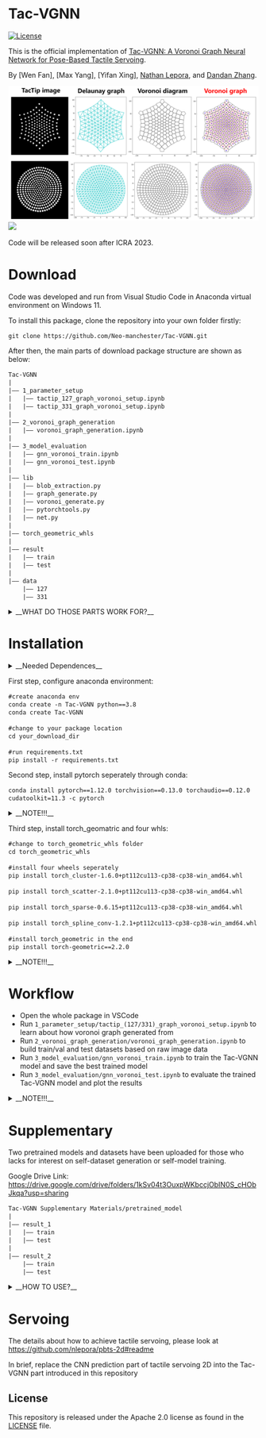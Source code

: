 # Tac-VGNN

[![License](https://img.shields.io/badge/License-Apache_2.0-blue.svg)](https://opensource.org/licenses/Apache-2.0) 

This is the official implementation of [Tac-VGNN: A Voronoi Graph Neural Network for Pose-Based Tactile Servoing](https://sites.google.com/view/tac-vgnn/home).


By [Wen Fan], [Max Yang], [Yifan Xing], [Nathan Lepora](https://scholar.google.com/citations?hl=zh-CN&user=fb2WiJgAAAAJ), and [Dandan Zhang](https://scholar.google.com/citations?hl=zh-CN&user=233I39oAAAAJ).



![](https://github.com/Neo-manchester/Tac-VGNN/blob/main/README_IMG/voronoi_graph_generation.png)
![](https://github.com/Neo-manchester/Tac-VGNN/blob/main/README_IMG/vgnn_interpretability_crop.png)

 Code will be released soon after ICRA 2023.
 
 # Download
 
 Code was developed and run from Visual Studio Code in Anaconda virtual environment on Windows 11. 
 
 To install this package, clone the repository into your own folder firstly:
 
 ```
 git clone https://github.com/Neo-manchester/Tac-VGNN.git
 ```

After then, the main parts of download package structure are shown as below:

```
Tac-VGNN   
|
|—— 1_parameter_setup                                 
|   |—— tactip_127_graph_voronoi_setup.ipynb 
|   |—— tactip_331_graph_voronoi_setup.ipynb
|
|—— 2_voronoi_graph_generation
|   |—— voronoi_graph_generation.ipynb
|
|—— 3_model_evaluation
|   |—— gnn_voronoi_train.ipynb
|   |—— gnn_voronoi_test.ipynb
|
|—— lib
|   |—— blob_extraction.py
|   |—— graph_generate.py
|   |—— voronoi_generate.py
|   |—— pytorchtools.py
|   |—— net.py
|
|—— torch_geometric_whls
|
|—— result
|   |—— train
|   |—— test
|
|—— data
    |—— 127
    |—— 331
```

<details><summary> __WHAT DO THOSE PARTS WORK FOR?__ </summary>
<p>

* 1_parameter_setup/tactip_(127/331)_graph_voronoi_setup.ipynb ：detailed examples to show how parameters tuned. 
 
* 2_voronoi_graph_generation/voronoi_graph_generation.ipynb ：generation tutorial of voronoi graph dataset. 
 
* 3_model_evaluation/gnn_voronoi_(train/test).ipynb ：train and evaluation tutorials of Tac-VGNN model.
 
* lib ：function libraries used for upper three steps.
 
* torch_geometric_whls ：four whl files supporting for torch_geometric running.
 
* result/(train/test) ：folders for train/test materials, including train/val set, test set, best_train_model and plots.
 
* data/(127/331) ：raw image data for graph_voronoi_setup.ipynb and voronoi_graph_generation.ipynb.

</p>
</details>



# Installation

<details><summary> __Needed Dependences__ </summary>
<p>

```
python==3.8.0
numpy==1.24.1
scipy==1.10.1
torch==1.12.1
pandas==1.5.3
pytorch==1.12.0
torchvision==0.13.0
torchaudio==0.12.0
cudatoolkit==11.3.1
ipykernel==6.20.2
matplotlib==3.6.3
opencv_python==4.7.0.68
torch-geometric==2.2.0
torch-cluster==1.6.0
torch-scatter==2.1.0
torch-sparse==0.6.15
torch-spline-conv==1.2.1
```

</p>
</details>



First step, configure anaconda environment:

```shell
#create anaconda env
conda create -n Tac-VGNN python==3.8
conda create Tac-VGNN

#change to your package location
cd your_download_dir

#run requirements.txt
pip install -r requirements.txt
```

Second step, install pytorch seperately through conda:

```
conda install pytorch==1.12.0 torchvision==0.13.0 torchaudio==0.12.0 cudatoolkit=11.3 -c pytorch
```

<details><summary> __NOTE!!!__ </summary>
<p>
 
* Only install pytorch from official site https://pytorch.org/ 

* To fit your own OS and cuda, previous pytorch version found here https://pytorch.org/get-started/previous-versions/
 
* DO NOT use 'pip' to install pytorch instead of 'conda' to prevent negative influence for torch_geometric!!! 
 
   ref: https://stackoverflow.com/questions/73046416/torch-geometric-error-filenotfound-could-not-find-module-conda-envs

</p>
</details>

Third step, install torch_geomatric and four whls:

```shell
#change to torch_geometric_whls folder
cd torch_geometric_whls

#install four wheels seperately
pip install torch_cluster-1.6.0+pt112cu113-cp38-cp38-win_amd64.whl

pip install torch_scatter-2.1.0+pt112cu113-cp38-cp38-win_amd64.whl

pip install torch_sparse-0.6.15+pt112cu113-cp38-cp38-win_amd64.whl

pip install torch_spline_conv-1.2.1+pt112cu113-cp38-cp38-win_amd64.whl

#install torch_geometric in the end
pip install torch-geometric==2.2.0
```

<details><summary> __NOTE!!!__ </summary>
<p>
 
* Prefer to install torch_geometric from official site https://pytorch-geometric.readthedocs.io/en/latest/notes/installation.html 

* To fit your own OS and cuda, other torch_geometric whls found here https://pytorch-geometric.com/whl/
 
* DO NOT install torch_geometric BEFORE whls to prevent negative influence for torch_geometric!!! 
 

</p>
</details>




# Workflow

* Open the whole package in VSCode
* Run `1_parameter_setup/tactip_(127/331)_graph_voronoi_setup.ipynb` to learn about how voronoi graph generated from
* Run `2_voronoi_graph_generation/voronoi_graph_generation.ipynb` to build train/val and test datasets based on raw image data
* Run `3_model_evaluation/gnn_voronoi_train.ipynb` to train the Tac-VGNN model and save the best trained model
* Run `3_model_evaluation/gnn_voronoi_test.ipynb` to evaluate the trained Tac-VGNN model and plot the results

<details><summary> __NOTE!!!__ </summary>
<p>
 
* Parameters used in `2_voronoi_graph_generation/voronoi_graph_generation.ipynb` should be pretuned in `1_parameter_setup/tactip_(127/331)_graph_voronoi_setup.ipynb`
 
* Unsuitable parameters can cause voronoi graph generation to fail, adjust them a few more times helps to get a better data set
 
* Only `data/331` (round layout) is used in graph generation, model train and test process, but it is easy to be transferred to the `data/127` (hexagonal layout), by applying different functions provided in `lib/graph_generate.py` and `lib/voronoi_generate.py`
 

</p>
</details>

# Supplementary

Two pretrained models and datasets have been uploaded for those who lacks for interest on self-dataset generation or self-model training.

Google Drive Link: https://drive.google.com/drive/folders/1kSv04t3OuxpWKbccjObIN0S_cHObJkqa?usp=sharing
```
Tac-VGNN Supplementary Materials/pretrained_model 
|
|—— result_1                                 
|   |—— train
|   |—— test
|
|—— result_2                                 
    |—— train
    |—— test
```
<details><summary> __HOW TO USE?__ </summary>
<p>
 
* Replace `result_(1/2)` folder to your own `result` folder and rename it as `result` again 

* Then run `3_model_evaluation/gnn_voronoi_test.ipynb` to evaluate the model performance
 
* `result_1` and `result_2` are two different datasets
 

</p>
</details>


# Servoing

The details about how to achieve tactile servoing, please look at https://github.com/nlepora/pbts-2d#readme

In brief, replace the CNN prediction part of tactile servoing 2D into the Tac-VGNN part introduced in this repository




## License

This repository is released under the Apache 2.0 license as found in the [LICENSE](https://github.com/Neo-manchester/Tac-VGNN/blob/main/LICENSE) file.

